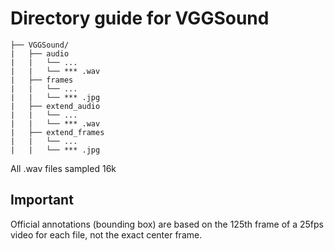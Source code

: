 # Directory guide for VGGSound
```commandline
├── VGGSound/
|   ├── audio
|   |   └── ...
|   |   └── *** .wav 
|   ├── frames
|   |   └── ...
|   |   └── *** .jpg 
|   ├── extend_audio
|   |   └── ...
|   |   └── *** .wav 
|   ├── extend_frames
|   |   └── ...
|   |   └── *** .jpg 
```
All .wav files sampled 16k

## Important
Official annotations (bounding box) are based on the 125th frame of a 25fps video for each file, not the exact center frame.